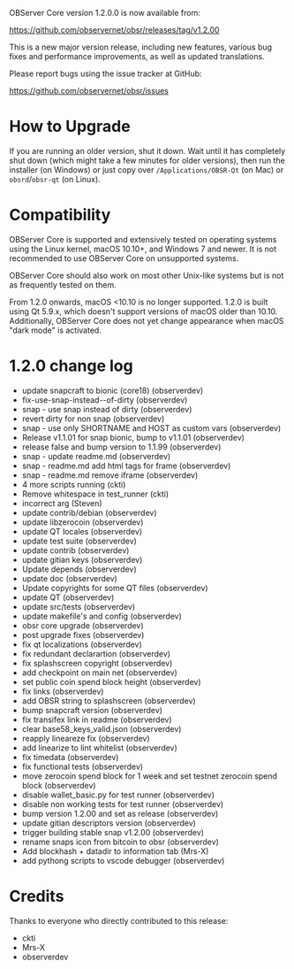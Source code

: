 OBServer Core version 1.2.0.0 is now available from:

  <https://github.com/observernet/obsr/releases/tag/v1.2.00>

This is a new major version release, including new features, various bug
fixes and performance improvements, as well as updated translations.

Please report bugs using the issue tracker at GitHub:

  <https://github.com/observernet/obsr/issues>

How to Upgrade
==============

If you are running an older version, shut it down. Wait until it has
completely shut down (which might take a few minutes for older
versions), then run the installer (on Windows) or just copy over
`/Applications/OBSR-Qt` (on Mac) or `obsrd`/`obsr-qt` (on
Linux).

Compatibility
=============

OBServer Core is supported and extensively tested on operating systems
using the Linux kernel, macOS 10.10+, and Windows 7 and newer. It is not
recommended to use OBServer Core on unsupported systems.

OBServer Core should also work on most other Unix-like systems but is not
as frequently tested on them.

From 1.2.0 onwards, macOS <10.10 is no longer supported. 1.2.0 is
built using Qt 5.9.x, which doesn't support versions of macOS older than
10.10. Additionally, OBServer Core does not yet change appearance when
macOS "dark mode" is activated.

1.2.0 change log
================

- update snapcraft to bionic (core18) (observerdev)
- fix-use-snap-instead--of-dirty (observerdev)
- snap - use snap instead of dirty (observerdev)
- revert dirty for non snap (observerdev)
- snap - use only SHORTNAME and HOST as custom vars (observerdev)
- Release v1.1.01 for snap bionic, bump to v1.1.01 (observerdev)
- release false and bump version to 1.1.99 (observerdev)
- snap - update readme.md (observerdev)
- snap - readme.md add html tags for frame (observerdev)
- snap - readme.md remove iframe (observerdev)
- 4 more scripts running (ckti)
- Remove whitespace in test_runner (ckti)
- incorrect arg (Steven)
- update contrib/debian (observerdev)
- update libzerocoin (observerdev)
- update QT locales (observerdev)
- update test suite (observerdev)
- update contrib (observerdev)
- update gitian keys (observerdev)
- Update depends (observerdev)
- update doc (observerdev)
- Update copyrights for some QT files (observerdev)
- update QT (observerdev)
- update src/tests (observerdev)
- update makefile's and config (observerdev)
- obsr core upgrade (observerdev)
- post upgrade fixes (observerdev)
- fix qt localizations (observerdev)
- fix redundant declarartion (observerdev)
- fix splashscreen copyright (observerdev)
- add checkpoint on main net (observerdev)
- set public coin spend block height (observerdev)
- fix links (observerdev)
- add OBSR string to splashscreen (observerdev)
- bump snapcraft version (observerdev)
- fix transifex link in readme (observerdev)
- clear base58_keys_valid.json (observerdev)
- reapply lineareze fix (observerdev)
- add linearize to lint whitelist (observerdev)
- fix timedata (observerdev)
- fix functional tests (observerdev)
- move zerocoin spend block for 1 week and set testnet zerocoin spend block (observerdev)
- disable wallet_basic.py for test runner (observerdev)
- disable non working tests for test runner (observerdev)
- bump version 1.2.00 and set as release (observerdev)
- update gitian descriptors version (observerdev)
- trigger building stable snap v1.2.00 (observerdev)
- rename snaps icon from bitcoin to obsr (observerdev)
- Add blockhash + datadir to information tab (Mrs-X)
- add pythong scripts to vscode debugger (observerdev)

Credits
=======

Thanks to everyone who directly contributed to this release:

- ckti
- Mrs-X
- observerdev